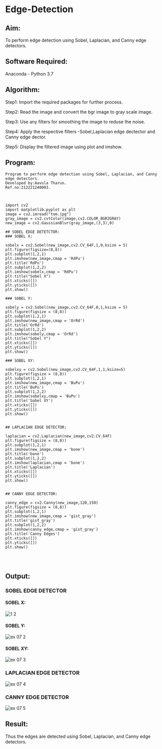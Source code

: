 # Edge-Detection
## Aim:
To perform edge detection using Sobel, Laplacian, and Canny edge detectors.

## Software Required:
Anaconda - Python 3.7

## Algorithm:
Step1:
Import the required packages for further process.

Step2:
Read the image and convert the bgr image to gray scale image.

Step3:
Use any filters for smoothing the image to reduse the noise.

Step4:
Apply the respective filters -Sobel,Laplacian edge dectector and Canny edge dector.

Step5:
Display the filtered image using plot and imshow.

 

## Program:

``` 
Program to perform edge detection using Sobel, Laplacian, and Canny edge detectors.
Developed by:Aavula Tharun.
Ref.no:212221240003.



import cv2
import matplotlib.pyplot as plt
image = cv2.imread("tom.jpg")
gray_image = cv2.cvtColor(image,cv2.COLOR_BGR2GRAY)
new_image = cv2.GaussianBlur(gray_image,(3,3),0)

## SOBEL EDGE DETETCTOR:
### SOBEL X:

sobelx = cv2.Sobel(new_image,cv2.CV_64F,1,0,ksize = 5)
plt.figure(figsize=(8,8))
plt.subplot(1,2,1)
plt.imshow(new_image,cmap = 'RdPu')
plt.title('RdPu')
plt.subplot(1,2,2)
plt.imshow(sobelx,cmap = 'RdPu')
plt.title("Sobel X")
plt.xticks([])
plt.yticks([])
plt.show()

### SOBEL Y:

sobely = cv2.Sobel(new_image,cv2.CV_64F,0,1,ksize = 5)
plt.figure(figsize = (8,8))
plt.subplot(1,2,1)
plt.imshow(new_image,cmap = 'OrRd')
plt.title('OrRd')
plt.subplot(1,2,2)
plt.imshow(sobely,cmap = 'OrRd')
plt.title("Sobel Y")
plt.xticks([])
plt.yticks([])
plt.show()

### SOBEL XY:

sobelxy = cv2.Sobel(new_image,cv2.CV_64F,1,1,ksize=5)
plt.figure(figsize = (8,8))
plt.subplot(1,2,1)
plt.imshow(new_image,cmap = 'BuPu')
plt.title('BuPu')
plt.subplot(1,2,2)
plt.imshow(sobelxy,cmap = 'BuPu')
plt.title('Sobel XY')
plt.xticks([])
plt.yticks([])
plt.show()


## LAPLACIAN EDGE DETECTOR:

laplacian = cv2.Laplacian(new_image,cv2.CV_64F)
plt.figure(figsize = (8,8))
plt.subplot(1,2,1)
plt.imshow(new_image,cmap = 'bone')
plt.title('bone')
plt.subplot(1,2,2)
plt.imshow(laplacian,cmap = 'bone')
plt.title('Laplacian')
plt.xticks([])
plt.yticks([])
plt.show()


## CANNY EDGE DETECTOR:

canny_edge = cv2.Canny(new_image,120,150)
plt.figure(figsize = (8,8))
plt.subplot(1,2,1)
plt.imshow(new_image,cmap = 'gist_gray')
plt.title('gist_gray')
plt.subplot(1,2,2)
plt.imshow(canny_edge,cmap = 'gist_gray')
plt.title('Canny Edges')
plt.xticks([])
plt.yticks([])
plt.show()




```
## Output:
### SOBEL EDGE DETECTOR
#### SOBEL X:
![1 2](https://user-images.githubusercontent.com/93427201/168774631-e0a8eb62-2d22-47bb-8e59-b0afdbfb9c6f.png)
#### SOBEL Y:
![ex 07  2](https://user-images.githubusercontent.com/93427201/168775197-d761b82e-5aa3-47a4-bfe9-1a378a57fb93.png)

#### SOBEL XY:
![ex 07 3](https://user-images.githubusercontent.com/93427201/168774840-927a6065-570e-4485-8b48-b7b6ba16d103.png)

### LAPLACIAN EDGE DETECTOR
![ex 07 4](https://user-images.githubusercontent.com/93427201/168774893-eee22dd0-505c-4985-a4c2-64fd2df0cf6a.png)


### CANNY EDGE DETECTOR
![ex 07 5](https://user-images.githubusercontent.com/93427201/168774925-16e89aa7-eed1-4643-b9ae-8ce47c777851.png)

## Result:
Thus the edges are detected using Sobel, Laplacian, and Canny edge detectors.

